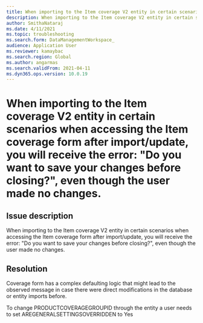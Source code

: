 ```yaml
---
title: When importing to the Item coverage V2 entity in certain scenarios when accessing the Item coverage form after import/update, you will receive the error: "Do you want to save your changes before closing?", even though the user made no changes.
description: When importing to the Item coverage V2 entity in certain scenarios when accessing the Item coverage form after import/update, you will receive the error: "Do you want to save your changes before closing?", even though the user made no changes.
author: SmithaNataraj
ms.date: 4/11/2021
ms.topic: troubleshooting
ms.search.form: DataManagementWorkspace_
audience: Application User
ms.reviewer: kamaybac
ms.search.region: Global
ms.author: angarmas
ms.search.validFrom: 2021-04-11
ms.dyn365.ops.version: 10.0.19
---
```


# When importing to the Item coverage V2 entity in certain scenarios when accessing the Item coverage form after import/update, you will receive the error: "Do you want to save your changes before closing?", even though the user made no changes.

## Issue description

When importing to the Item coverage V2 entity in certain scenarios when accessing the Item coverage form after import/update, you will receive the error: "Do you want to save your changes before closing?", even though the user made no changes.

## Resolution

Coverage form has a complex defaulting logic that might lead to the observed message in case there were direct modifications in the database or entity imports before.

To change PRODUCTCOVERAGEGROUPID through the entity a user needs to set AREGENERALSETTINGSOVERRIDDEN to Yes
